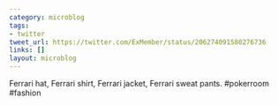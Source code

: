 ```yaml
---
category: microblog
tags:
- twitter
tweet_url: https://twitter.com/ExMember/status/206274091580276736
links: []
layout: microblog
---
```

Ferrari hat, Ferrari shirt, Ferrari jacket, Ferrari sweat pants. #pokerroom #fashion
